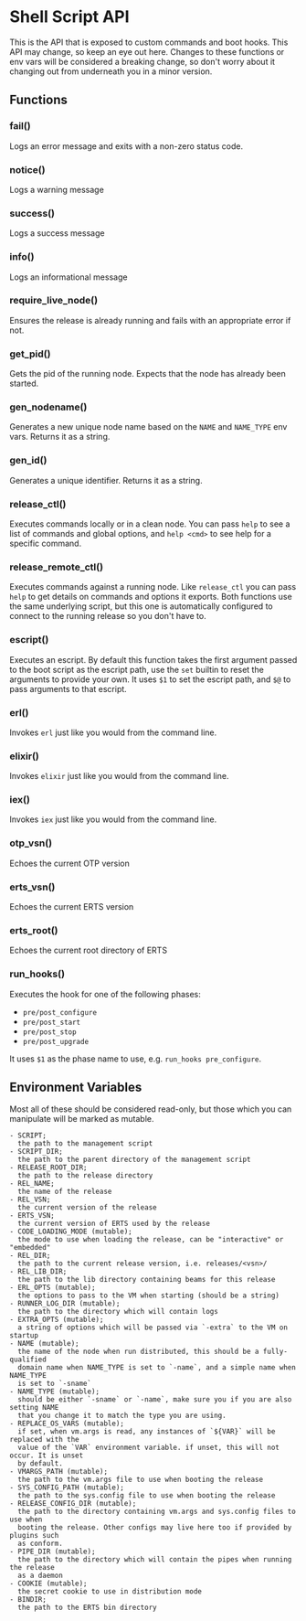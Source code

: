 # Shell Script API

This is the API that is exposed to custom commands and boot hooks. This API
may change, so keep an eye out here. Changes to these functions or env vars will
be considered a breaking change, so don't worry about it changing out from underneath
you in a minor version.

## Functions

### fail()

Logs an error message and exits with a non-zero status code.

### notice()

Logs a warning message

### success()

Logs a success message

### info()

Logs an informational message

### require_live_node()

Ensures the release is already running and fails with an appropriate error if not.

### get_pid()

Gets the pid of the running node. Expects that the node has already been started.

### gen_nodename()

Generates a new unique node name based on the `NAME` and `NAME_TYPE` env vars. Returns
it as a string.

### gen_id()

Generates a unique identifier. Returns it as a string.

### release_ctl()

Executes commands locally or in a clean node. You can pass `help` to see a list
of commands and global options, and `help <cmd>` to see help for a specific command.

### release_remote_ctl()

Executes commands against a running node. Like `release_ctl` you can pass `help` to
get details on commands and options it exports. Both functions use the same underlying
script, but this one is automatically configured to connect to the running release so you
don't have to.

### escript()

Executes an escript. By default this function takes the first argument passed to the boot
script as the escript path, use the `set` builtin to reset the arguments to provide your
own. It uses `$1` to set the escript path, and `$@` to pass arguments to that escript.

### erl()

Invokes `erl` just like you would from the command line.

### elixir()

Invokes `elixir` just like you would from the command line.

### iex()

Invokes `iex` just like you would from the command line.

### otp_vsn()

Echoes the current OTP version

### erts_vsn()

Echoes the current ERTS version

### erts_root()

Echoes the current root directory of ERTS

### run_hooks()

Executes the hook for one of the following phases:

- `pre/post_configure`
- `pre/post_start`
- `pre/post_stop`
- `pre/post_upgrade`

It uses `$1` as the phase name to use, e.g. `run_hooks pre_configure`.

## Environment Variables

Most all of these should be considered read-only, but those which you can manipulate
will be marked as mutable.

```
- SCRIPT;
  the path to the management script
- SCRIPT_DIR;
  the path to the parent directory of the management script
- RELEASE_ROOT_DIR;
  the path to the release directory
- REL_NAME;
  the name of the release
- REL_VSN;
  the current version of the release
- ERTS_VSN;
  the current version of ERTS used by the release
- CODE_LOADING_MODE (mutable);
  the mode to use when loading the release, can be "interactive" or "embedded"
- REL_DIR;
  the path to the current release version, i.e. releases/<vsn>/
- REL_LIB_DIR;
  the path to the lib directory containing beams for this release
- ERL_OPTS (mutable);
  the options to pass to the VM when starting (should be a string)
- RUNNER_LOG_DIR (mutable);
  the path to the directory which will contain logs
- EXTRA_OPTS (mutable);
  a string of options which will be passed via `-extra` to the VM on startup
- NAME (mutable);
  the name of the node when run distributed, this should be a fully-qualified
  domain name when NAME_TYPE is set to `-name`, and a simple name when NAME_TYPE
  is set to `-sname`
- NAME_TYPE (mutable);
  should be either `-sname` or `-name`, make sure you if you are also setting NAME
  that you change it to match the type you are using.
- REPLACE_OS_VARS (mutable);
  if set, when vm.args is read, any instances of `${VAR}` will be replaced with the
  value of the `VAR` environment variable. if unset, this will not occur. It is unset
  by default.
- VMARGS_PATH (mutable);
  the path to the vm.args file to use when booting the release
- SYS_CONFIG_PATH (mutable);
  the path to the sys.config file to use when booting the release
- RELEASE_CONFIG_DIR (mutable);
  the path to the directory containing vm.args and sys.config files to use when
  booting the release. Other configs may live here too if provided by plugins such
  as conform.
- PIPE_DIR (mutable);
  the path to the directory which will contain the pipes when running the release
  as a daemon
- COOKIE (mutable);
  the secret cookie to use in distribution mode
- BINDIR;
  the path to the ERTS bin directory
```
